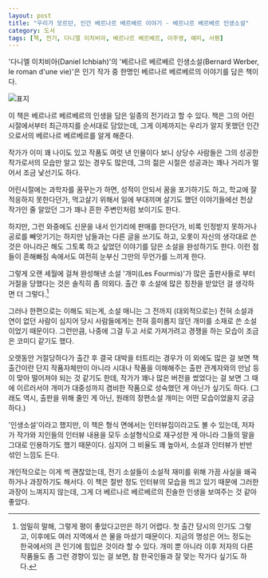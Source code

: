 ```yaml
---
layout: post
title: "우리가 모르던, 인간 베르나르 베르베르 이야기 - 베르나르 베르베르 인생소설"
category: 도서
tags: [책, 전기, 다니엘 이치비아, 베르나르 베르베르, 이주영, 예미, 서평]
---
```


'다니엘 이치비아(Daniel Ichbiah)'의
'베르나르 베르베르 인생소설(Bernard Werber, le roman d'une vie)'은
인기 작가 중 한명인 베르나르 베르베르의 이야기를 담은 책이다.

![표지](https://lh3.googleusercontent.com/b1qA0B6GhSBE9AtuvBaz8C8EmfXI7I9VtkaLj3eDCECWQNoOk5QRjUXau8iE0sfVoSuns2POrHKOow=s480)

이 책은 베르나르 베르베르의 인생을 담은 일종의 전기라고 할 수 있다.
책은 그의 어린 시절에서부터 최근까지를 순서대로 담았는데,
그게 이제까지는 우리가 알지 못했던 인간으로서의 베르나르 베르베르를 알게 해준다.

작가가 이미 꽤 나이도 있고 작품도 여럿 낸 인물이다 보니
상당수 사람들은 그의 성공한 작가로서의 모습만 알고 있는 경우도 많은데,
그의 젊은 시절은 성공과는 꽤나 거리가 멀어서 조금 낯선기도 하다.

어린시절에는 과학자를 꿈꾸는가 하면,
성적이 안되서 꿈을 포기하기도 하고,
학교에 잘 적응하지 못한다던가,
먹고살기 위해서 일에 부대끼며 살기도 했던 이야기들에선
천상 작가인 줄 알았던 그가 꽤나 흔한 주변인처럼 보이기도 한다.

하지만, 그런 와중에도 신문을 내서 인기리에 판매를 한다던가,
비록 인정받지 못하거나 공로를 빼앗기기는 하지만 남들과는 다른 글을 쓰기도 하고,
오롯이 자신의 생각대로 쓴 것은 아니라곤 해도 그토록 하고 싶었던 이야기를 담은 소설을 완성하기도 한다.
이런 점들이 흔해빠짐 속에서도 여전히 눈부신 그만의 무언가를 느끼게 한다.

그렇게 오랜 세월에 걸쳐 완성해낸 소설 '개미(Les Fourmis)'가
많은 출판사들로 부터 거절을 당했다는 것은 솔직히 좀 의외다.
출간 후 소설에 많은 칭찬을 받았던 걸 생각하면 더 그렇다.[^1]

[^1]: 엄밀히 말해, 그렇게 평이 좋았다고만은 하기 어렵다. 첫 출간 당시의 인기도 그렇고, 이후에도 여러 지역에서 쓴 물을 마셨기 때문이다. 지금의 명성은 어느 정도는 한국에서의 큰 인기에 힘입은 것이라 할 수 있다. 개미 뿐 아니라 이후 저자의 다른 작품들도 좀 그런 경향이 있는 걸 보면, 참 한국인들과 잘 맞는 작가다 싶기도 하다.

그러나 한편으로는 이해도 되는게,
소설 매니는 그 전까지 (대외적으로는) 전혀 소설과 연이 없던 사람이
심지어 당시 사람들에게는 전혀 흥미롭지 않던 개미를 소재로 쓴 소설이었기 때문이다.
그런만큼, 나중에 그걸 두고 서로 가져가려고 경쟁을 하는 모습이 조금은 코미디 같기도 했다.

오랫동안 거절당하다가 출간 후 결국 대박을 터트리는 경우가 이 외에도 많은 걸 보면
책 출간이란 단지 작품자체만이 아니라
시대나 작품을 이해해주는 출판 관계자와의 만남 등이 맞아 떨어져야 되는 것 같기도 한데,
작가가 꽤나 많은 버전을 썼었다는 걸 보면
그 때에 이르러서야 개미가 대중성까지 겸비한 작품으로 성숙했던 게 아닌가 싶기도 하다.
(그래도 역시, 출판을 위해 줄인 게 아닌, 원래의 장편소설 개미는 어떤 모습이었을지 궁금하다.)

'인생소설'이라고 했지만,
이 책은 형식 면에서는 인터뷰집이라고도 볼 수 있는데,
저자가 작가와 지인들의 인터뷰 내용을 모두 소설형식으로 재구성한 게 아니라
그들의 말을 그대로 인용하기도 했기 때문이다.
심지어 그 비율도 꽤 높아서,
소설과 인터뷰가 반반 섞인 느낌도 든다.

개인적으로는 이게 썩 괜찮았는데,
전기 소설들이 소설적 재미를 위해 가끔 사실을 왜곡하거나 과장하기도 해서다.
이 책은 절반 정도 인터뷰의 모습을 띄고 있기 때문에 그러한 과장이 느껴지지 않는데,
그게 더 베르나르 베르베르의 진솔한 인생을 보여주는 것 같아 좋았다.
